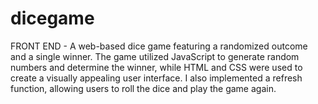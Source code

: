 # dicegame
FRONT END - A web-based dice game featuring a randomized outcome and a single winner. The game utilized JavaScript to generate random numbers and determine the winner, while HTML and CSS were used to create a visually appealing user interface. I also implemented a refresh function, allowing users to roll the dice and play the game again.
